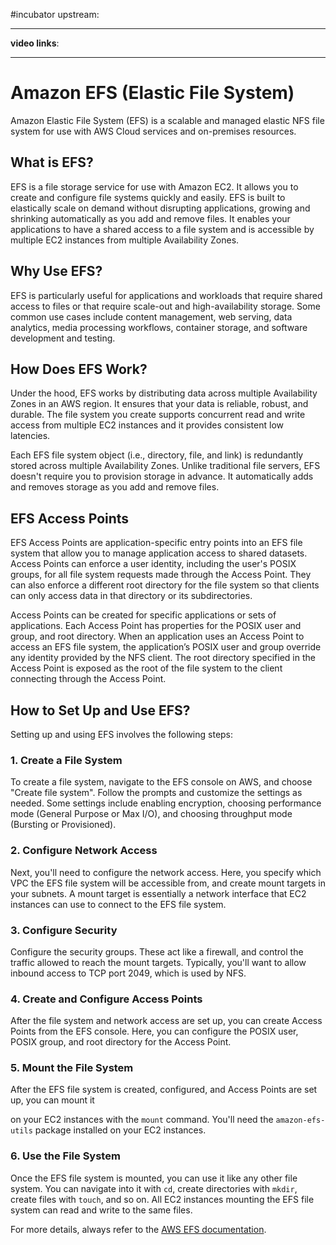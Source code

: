 #incubator 
upstream:

---

**video links**: 

---

# Amazon EFS (Elastic File System)

Amazon Elastic File System (EFS) is a scalable and managed elastic NFS file system for use with AWS Cloud services and on-premises resources.

## What is EFS?

EFS is a file storage service for use with Amazon EC2. It allows you to create and configure file systems quickly and easily. EFS is built to elastically scale on demand without disrupting applications, growing and shrinking automatically as you add and remove files. It enables your applications to have a shared access to a file system and is accessible by multiple EC2 instances from multiple Availability Zones.

## Why Use EFS?

EFS is particularly useful for applications and workloads that require shared access to files or that require scale-out and high-availability storage. Some common use cases include content management, web serving, data analytics, media processing workflows, container storage, and software development and testing.

## How Does EFS Work?

Under the hood, EFS works by distributing data across multiple Availability Zones in an AWS region. It ensures that your data is reliable, robust, and durable. The file system you create supports concurrent read and write access from multiple EC2 instances and it provides consistent low latencies.

Each EFS file system object (i.e., directory, file, and link) is redundantly stored across multiple Availability Zones. Unlike traditional file servers, EFS doesn't require you to provision storage in advance. It automatically adds and removes storage as you add and remove files.

## EFS Access Points

EFS Access Points are application-specific entry points into an EFS file system that allow you to manage application access to shared datasets. Access Points can enforce a user identity, including the user's POSIX groups, for all file system requests made through the Access Point. They can also enforce a different root directory for the file system so that clients can only access data in that directory or its subdirectories.

Access Points can be created for specific applications or sets of applications. Each Access Point has properties for the POSIX user and group, and root directory. When an application uses an Access Point to access an EFS file system, the application’s POSIX user and group override any identity provided by the NFS client. The root directory specified in the Access Point is exposed as the root of the file system to the client connecting through the Access Point.

## How to Set Up and Use EFS?

Setting up and using EFS involves the following steps:

### 1. Create a File System

To create a file system, navigate to the EFS console on AWS, and choose "Create file system". Follow the prompts and customize the settings as needed. Some settings include enabling encryption, choosing performance mode (General Purpose or Max I/O), and choosing throughput mode (Bursting or Provisioned).

### 2. Configure Network Access

Next, you'll need to configure the network access. Here, you specify which VPC the EFS file system will be accessible from, and create mount targets in your subnets. A mount target is essentially a network interface that EC2 instances can use to connect to the EFS file system.

### 3. Configure Security

Configure the security groups. These act like a firewall, and control the traffic allowed to reach the mount targets. Typically, you'll want to allow inbound access to TCP port 2049, which is used by NFS.

### 4. Create and Configure Access Points

After the file system and network access are set up, you can create Access Points from the EFS console. Here, you can configure the POSIX user, POSIX group, and root directory for the Access Point.

### 5. Mount the File System

After the EFS file system is created, configured, and Access Points are set up, you can mount it

 on your EC2 instances with the `mount` command. You'll need the `amazon-efs-utils` package installed on your EC2 instances. 

### 6. Use the File System

Once the EFS file system is mounted, you can use it like any other file system. You can navigate into it with `cd`, create directories with `mkdir`, create files with `touch`, and so on. All EC2 instances mounting the EFS file system can read and write to the same files.

For more details, always refer to the [AWS EFS documentation](https://aws.amazon.com/efs/).


